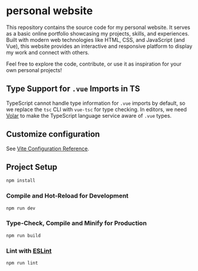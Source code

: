 # personal website
This repository contains the source code for my personal website. It serves as a basic online portfolio showcasing my projects, skills, and experiences. Built with modern web technologies like HTML, CSS, and JavaScript (and Vue), this website provides an interactive and responsive platform to display my work and connect with others.

Feel free to explore the code, contribute, or use it as inspiration for your own personal projects!


## Type Support for `.vue` Imports in TS

TypeScript cannot handle type information for `.vue` imports by default, so we replace the `tsc` CLI with `vue-tsc` for type checking. In editors, we need [Volar](https://marketplace.visualstudio.com/items?itemName=Vue.volar) to make the TypeScript language service aware of `.vue` types.

## Customize configuration

See [Vite Configuration Reference](https://vite.dev/config/).

## Project Setup

```sh
npm install
```

### Compile and Hot-Reload for Development

```sh
npm run dev
```

### Type-Check, Compile and Minify for Production

```sh
npm run build
```

### Lint with [ESLint](https://eslint.org/)

```sh
npm run lint
```

